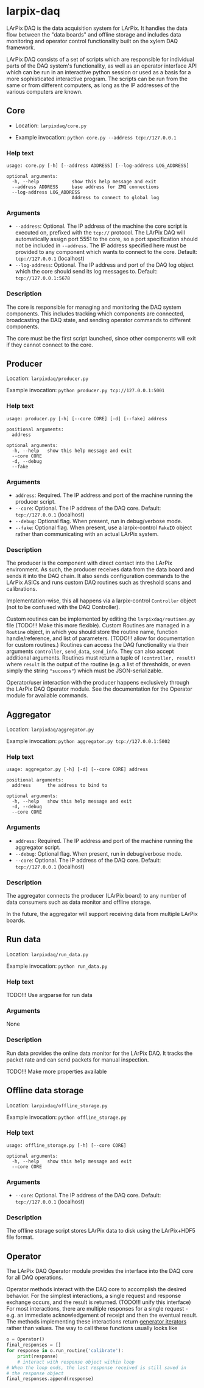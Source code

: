 # larpix-daq

LArPix DAQ is the data acquisition system for LArPix. It handles the
data flow between the "data boards" and offline storage and includes
data monitoring and operator control functionality built on the xylem
DAQ framework.

LArPix DAQ consists of a set of scripts which are responsible for
individual parts of the DAQ system's functionality, as well as an
operator interface API which can be run in an interactive python session
or used as a basis for a more sophisticated interactive program. The
scripts can be run from the same or from different computers, as long as
the IP addresses of the various computers are known.

## Core

- Location: ``larpixdaq/core.py``

- Example invocation: ``python core.py --address tcp://127.0.0.1``

### Help text

```
usage: core.py [-h] [--address ADDRESS] [--log-address LOG_ADDRESS]

optional arguments:
  -h, --help            show this help message and exit
  --address ADDRESS     base address for ZMQ connections
  --log-address LOG_ADDRESS
                        Address to connect to global log
```

### Arguments

- ``--address``: Optional. The IP address of the machine the core
  script is executed on, prefixed with the ``tcp://`` protocol. The
  LArPix DAQ will automatically assign port 5551 to the core, so a port
  specification should not be included in ``--address``. The IP address
  specified here must be provided to any component which wants to connect
  to the core. Default: ``tcp://127.0.0.1`` (localhost)
- ``--log-address``: Optional. The IP address and port of the DAQ
  log object which the core should send its log messages to. Default:
  ``tcp://127.0.0.1:5678``

### Description

The core is responsible for managing and monitoring the DAQ system
components. This includes tracking which components are connected,
broadcasting the DAQ state, and sending operator commands to different
components.

The core must be the first script launched, since other components will
exit if they cannot connect to the core.

## Producer

Location: ``larpixdaq/producer.py``

Example invocation: ``python producer.py tcp://127.0.0.1:5001``

### Help text

```
usage: producer.py [-h] [--core CORE] [-d] [--fake] address

positional arguments:
  address

optional arguments:
  -h, --help   show this help message and exit
  --core CORE
  -d, --debug
  --fake
```

### Arguments

- ``address``: Required. The IP address and port of the machine running
  the producer script.
- ``--core``: Optional. The IP address of the DAQ core. Default:
  ``tcp://127.0.0.1`` (localhost)
- ``--debug``: Optional flag. When present, run in debug/verbose mode.
- ``--fake``: Optional flag. When present, use a larpix-control
  ``FakeIO`` object rather than communicating with an actual LArPix
  system.

### Description

The producer is the component with direct contact into the LArPix
environment. As such, the producer receives data from the data board and
sends it into the DAQ chain. It also sends configuration commands to the
LArPix ASICs and runs custom DAQ routines such as threshold scans and
calibrations.

Implementation-wise, this all happens via a larpix-control
``Controller`` object (not to be confused with the DAQ Controller).

Custom routines can be implemented by editing the
``larpixdaq/routines.py`` file (TODO!!! Make this more flexible). Custom
Routines are managed in a ``Routine`` object, in which you should store
the routine name, function handle/reference, and list of parameters.
(TODO!!! allow for documentation for custom routines.) Routines can
access the DAQ functionality via their arguments ``controller``,
``send_data``, ``send_info``. They can also accept additional arguments.
Routines must return a tuple of ``(controller, result)`` where
``result`` is the output of the routine (e.g. a list of thresholds, or
even simply the string ``"success"``) which must be JSON-serializable.

Operator/user interaction with the producer happens exclusively
through the LArPix DAQ Operator module. See the documentation for the
Operator module for available commands.

## Aggregator

Location: ``larpixdaq/aggregator.py``

Example invocation: ``python aggregator.py tcp://127.0.0.1:5002``

### Help text

```
usage: aggregator.py [-h] [-d] [--core CORE] address

positional arguments:
  address      the address to bind to

optional arguments:
  -h, --help   show this help message and exit
  -d, --debug
  --core CORE
```

### Arguments

- ``address``: Required. The IP address and port of the machine running
  the aggregator script.
- ``--debug``: Optional flag. When present, run in debug/verbose mode.
- ``--core``: Optional. The IP address of the DAQ core. Default:
  ``tcp://127.0.0.1`` (localhost)

### Description

The aggregator connects the producer (LArPix board) to any number of
data consumers such as data monitor and offline storage.

In the future, the aggregator will support receiving data from multiple
LArPix boards.

## Run data

Location: ``larpixdaq/run_data.py``

Example invocation: ``python run_data.py``

### Help text

TODO!!! Use argparse for run data

### Arguments

None

### Description

Run data provides the online data monitor for the LArPix DAQ. It tracks
the packet rate and can send packets for manual inspection.

TODO!!! Make more properties available

## Offline data storage

Location: ``larpixdaq/offline_storage.py``

Example invocation: ``python offline_storage.py``

### Help text

```
usage: offline_storage.py [-h] [--core CORE]

optional arguments:
  -h, --help   show this help message and exit
  --core CORE
```

### Arguments

- ``--core``: Optional. The IP address of the DAQ core. Default:
  ``tcp://127.0.0.1`` (localhost)

### Description

The offline storage script stores LArPix data to disk using the
LArPix+HDF5 file format.

## Operator

The LArPix DAQ Operator module provides the interface into the DAQ core
for all DAQ operations.

Operator methods interact with the DAQ core to accomplish the
desired behavior. For the simplest interactions, a single request
and response exchange occurs, and the result is returned.
(TODO!!! unify this interface) For most interactions, there are
multiple responses for a single request - e.g. an immediate
acknowledgement of receipt and then the eventual result. The
methods implementing these interactions return [generator
iterators](https://docs.python.org/3/glossary.html#term-generator)
rather than values. The way to call these functions usually looks like

```python
o = Operator()
final_responses = []
for response in o.run_routine('calibrate'):
    print(response)
    # interact with response object within loop
# When the loop ends, the last response received is still saved in
# the response object
final_responses.append(response)
```
